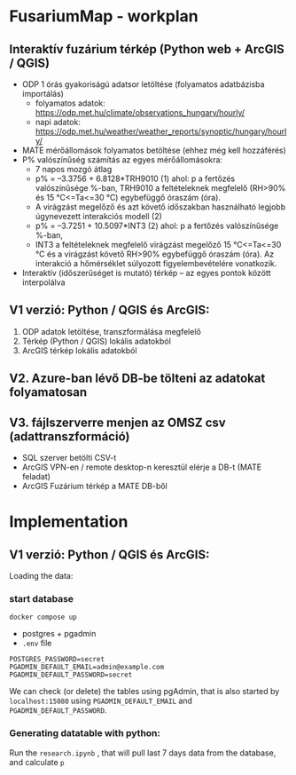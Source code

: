 # FusariumMap - workplan

## Interaktív fuzárium térkép (Python web + ArcGIS / QGIS)
- ODP 1 órás gyakoriságú adatsor letöltése (folyamatos adatbázisba importálás)
    - folyamatos adatok: https://odp.met.hu/climate/observations_hungary/hourly/
    - napi adatok: https://odp.met.hu/weather/weather_reports/synoptic/hungary/hourly/
- MATE mérőállomások folyamatos betöltése (ehhez még kell hozzáférés)
- P% valószínűség számítás az egyes mérőállomásokra:
    - 7 napos mozgó átlag
    - p% = –3.3756 + 6.8128*TRH9010         (1)          ahol: p a fertőzés valószínűsége %-ban, TRH9010 a feltételeknek megfelelő (RH>90% és 15 °C<=Ta<=30 °C) egybefüggő óraszám (óra).
    - A virágzást megelőző és azt követő időszakban használható legjobb úgynevezett interakciós modell (2)
    - p% = –3.7251 + 10.5097*INT3 (2)          ahol: p a fertőzés valószínűsége %-ban,
    - INT3 a feltételeknek megfelelő virágzást megelőző 15 °C<=Ta<=30 °C és a virágzást követő RH>90% egybefüggő óraszám (óra). Az interakció a hőmérséklet súlyozott figyelembevételére vonatkozik.
- Interaktív (időszerűséget is mutató) térkép – az egyes pontok között interpolálva
 
## V1 verzió: Python / QGIS  és ArcGIS:
  1. ODP adatok letöltése, transzformálása megfelelő
  2. Térkép (Python / QGIS) lokális adatokból
  3. ArcGIS térkép lokális adatokból
## V2. Azure-ban lévő DB-be tölteni az adatokat folyamatosan
## V3. fájlszerverre menjen az OMSZ csv (adattranszformáció)
  - SQL szerver betölti CSV-t
  - ArcGIS VPN-en / remote desktop-n keresztül elérje a DB-t (MATE feladat)
  - ArcGIS Fuzárium térkép a MATE DB-ből

# Implementation 
## V1 verzió: Python / QGIS  és ArcGIS:
Loading the data:
### start database


```docker compose up```
-  postgres + pgadmin
- ```.env``` file
```
POSTGRES_PASSWORD=secret
PGADMIN_DEFAULT_EMAIL=admin@example.com
PGADMIN_DEFAULT_PASSWORD=secret
```

We can check (or delete) the tables using pgAdmin, that is also started by   ```localhost:15080``` using ```PGADMIN_DEFAULT_EMAIL``` and  ```PGADMIN_DEFAULT_PASSWORD```.

### Generating datatable with python:

Run the ```research.ipynb``` , that will pull last 7 days data from the database, and calculate ```p```
 
